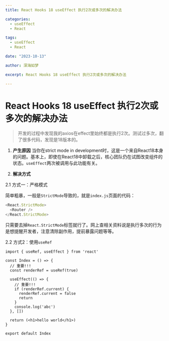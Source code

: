 ```yaml
---
title: React Hooks 18 useEffect 执行2次或多次的解决办法

categories:
  - useEffect
  - React

tags:
  - useEffect
  - React

date: "2023-10-13"

author: 深海如梦

excerpt: React Hooks 18 useEffect 执行2次或多次的解决办法

---
```


# React Hooks 18 useEffect 执行2次或多次的解决办法

> 开发的过程中发现我的axios在effect里始终都是执行2次。测试过多次，翻了很多代码，发现是18版本的。
>

1. **产生原因**
  当你在strict mode in development时，这是一个来自React18本身的问题。基本上，即使在React18中卸载之后，核心团队仍在试图改变组件的状态。`useEffect`两次被调用与此功能有关。

2. **解决方式**

  2.1 方式一：严格模式

  简单粗暴，一般是`StrictMode`导致的，就是`index.js`页面的代码：

  ```typescript
  <React.StrictMode>
  	<Router />
  </React.StrictMode>
  ```

  只需要去掉`React.StrictMode`标签就行了。网上查相关资料说是执行多次的行为是想提醒开发者，注意清除副作用，提前暴露问题等等。

  2.2 方式2：使用`useRef`

  ```tsx
  import { useRef, useEffect } from 'react'
  
  const Index = () => {
    // 重要!!!
    const renderRef = useRef(true)
  
    useEffect(() => {
      // 重要!!!
      if (renderRef.current) {
        renderRef.current = false
        return 
      }
      console.log('abc')
    }, [])
  
    return (<h1>hello world</h1>)
  }
  
  export default Index
  ```

  